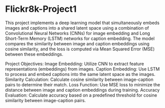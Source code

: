 # Flickr8k-Project1
This project implements a deep learning model that simultaneously embeds images and captions into a shared latent space using a combination of Convolutional Neural Networks (CNNs) for image embedding and Long Short-Term Memory (LSTM) networks for caption embedding.
The model compares the similarity between image and caption embeddings using cosine similarity, and the loss is computed via Mean Squared Error (MSE) between these embeddings.

Project Objectives:
Image Embedding: Utilize CNN to extract feature representations (embeddings) from images.
Caption Embedding: Use LSTM to process and embed captions into the same latent space as the images.
Similarity Calculation: Calculate cosine similarity between image-caption pairs to determine their match.
Loss Function: Use MSE loss to minimize the distance between image and caption embeddings during training.
Accuracy Evaluation: Calculate accuracy based on a predefined threshold for cosine similarity between image-caption pairs.
